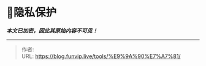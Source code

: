 # 🔐隐私保护

***本文已加密，因此其原始内容不可见！***

---

> 作者:   
> URL: https://blog.funvip.live/tools/%E9%9A%90%E7%A7%81/  

